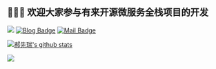 


##  👋👋👋  欢迎大家参与有来开源微服务全栈项目的开发



[![](https://img.shields.io/github/stars/hxrui/youlai-mall?style=flat-square&label=Stars&logo=github)](https://github.com/hxrui/youlai-mall) [![Blog Badge](https://img.shields.io/badge/blog-370k+%20pageview-brightgreen)](https://www.cnblogs.com/haoxianrui/) [![Mail Badge](https://img.shields.io/badge/-youlaitech@163.com-c14438?style=flat-square&logo=Gmail&logoColor=white&link=mailto:youlaitech@163.com)](mailto:youlaitech@163.com)


[![郝先瑞's github stats](https://github-readme-stats.vercel.app/api?username=hxrui&hide=contribs,prs&show_icons=true&title_color=ffffff&text_color=ffffff&icon_color=ffffff&include_all_commits=true&bg_color=0,240b36,c31432)](https://github.com/hxrui/youlai-mall)

![](https://github.com/hxrui/hxrui/output/github-contribution-grid-snake.svg)
